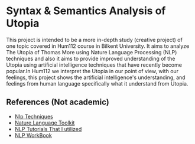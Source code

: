 # Syntax & Semantics Analysis of Utopia
This project is intended to be a more in-depth study (creative project) of one topic covered in Hum112 course in Bilkent University.
It aims to analyze The Utopia of Thomas More using Nature Language Processing (NLP) techniques and also it aims to provide improved understanding of the Utopia using artificial intelligence techniques that have recently become popular.In Hum112 we interpret the Utopia in our point of view, with our feelings, this project shows the artificial intelligence's understanding, and feelings from human language specifically what it understand from Utopia. 

## References (Not academic)

* [Nlp Techniques](http://vencergt.com/wp-content/uploads/2010/08/10_of_the_Coolest_Most_Powerful_Useful_NLP_Techniques_Ive_Ever_Learned.pdf)
* [Nature Language Toolkit](https://www.nltk.org/)
* [NLP Tutorials That I utilized](https://pythonprogramming.net/tokenizing-words-sentences-nltk-tutorial/)
* [NLP WorkBook](http://redwheelweiser.com/downloads/nlpworkbook.pdf)
